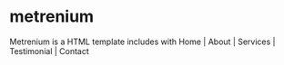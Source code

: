 # metrenium
Metrenium is a HTML template includes with Home | About | Services | Testimonial | Contact 
